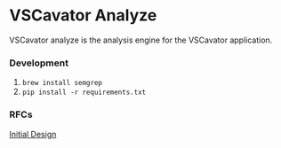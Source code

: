 # VSCavator Analyze

VSCavator analyze is the analysis engine for the VSCavator application.

### Development

1. `brew install semgrep`
2. `pip install -r requirements.txt`

### RFCs

[Initial Design](https://docs.google.com/document/d/1HjmVgnDDYY8CGM9-X4xdqQd251CfnfyQTYExyAxvP4Q/edit?usp=sharing)

